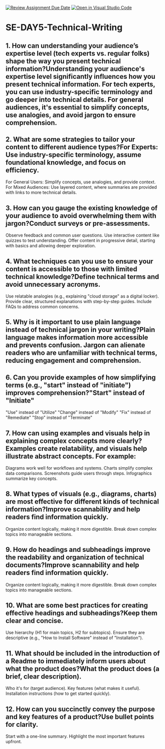 [![Review Assignment Due Date](https://classroom.github.com/assets/deadline-readme-button-22041afd0340ce965d47ae6ef1cefeee28c7c493a6346c4f15d667ab976d596c.svg)](https://classroom.github.com/a/zsAR-pyY)
[![Open in Visual Studio Code](https://classroom.github.com/assets/open-in-vscode-2e0aaae1b6195c2367325f4f02e2d04e9abb55f0b24a779b69b11b9e10269abc.svg)](https://classroom.github.com/online_ide?assignment_repo_id=18481022&assignment_repo_type=AssignmentRepo)
# SE-DAY5-Technical-Writing
## 1. How can understanding your audience’s expertise level (tech experts vs. regular folks) shape the way you present technical information?Understanding your audience's expertise level significantly influences how you present technical information. For tech experts, you can use industry-specific terminology and go deeper into technical details. For general audiences, it's essential to simplify concepts, use analogies, and avoid jargon to ensure comprehension.
## 2. What are some strategies to tailor your content to different audience types?For Experts: Use industry-specific terminology, assume foundational knowledge, and focus on efficiency.
For General Users: Simplify concepts, use analogies, and provide context.
For Mixed Audiences: Use layered content, where summaries are provided with links to more technical details.
## 3. How can you gauge the existing knowledge of your audience to avoid overwhelming them with jargon?Conduct surveys or pre-assessments.
Observe feedback and common user questions.
Use interactive content like quizzes to test understanding.
Offer content in progressive detail, starting with basics and allowing deeper exploration.
## 4. What techniques can you use to ensure your content is accessible to those with limited technical knowledge?Define technical terms and avoid unnecessary acronyms.
Use relatable analogies (e.g., explaining "cloud storage" as a digital locker).
Provide clear, structured explanations with step-by-step guides.
Include FAQs to address common concerns.
## 5. Why is it important to use plain language instead of technical jargon in your writing?Plain language makes information more accessible and prevents confusion. Jargon can alienate readers who are unfamiliar with technical terms, reducing engagement and comprehension.
## 6. Can you provide examples of how simplifying terms (e.g., "start" instead of "initiate") improves comprehension?"Start" instead of "Initiate"
"Use" instead of "Utilize"
"Change" instead of "Modify"
"Fix" instead of "Remediate"
"Stop" instead of "Terminate"
## 7. How can using examples and visuals help in explaining complex concepts more clearly?Examples create relatability, and visuals help illustrate abstract concepts. For example:

Diagrams work well for workflows and systems.
Charts simplify complex data comparisons.
Screenshots guide users through steps.
Infographics summarize key concepts.
## 8. What types of visuals (e.g., diagrams, charts) are most effective for different kinds of technical information?Improve scannability and help readers find information quickly.
Organize content logically, making it more digestible.
Break down complex topics into manageable sections.
## 9. How do headings and subheadings improve the readability and organization of technical documents?Improve scannability and help readers find information quickly.
Organize content logically, making it more digestible.
Break down complex topics into manageable sections.
## 10. What are some best practices for creating effective headings and subheadings?Keep them clear and concise.
Use hierarchy (H1 for main topics, H2 for subtopics).
Ensure they are descriptive (e.g., "How to Install Software" instead of "Installation").
## 11. What should be included in the introduction of a Readme to immediately inform users about what the product does?What the product does (a brief, clear description).
Who it's for (target audience).
Key features (what makes it useful).
Installation instructions (how to get started quickly).
## 12. How can you succinctly convey the purpose and key features of a product?Use bullet points for clarity.
Start with a one-line summary.
Highlight the most important features upfront.
